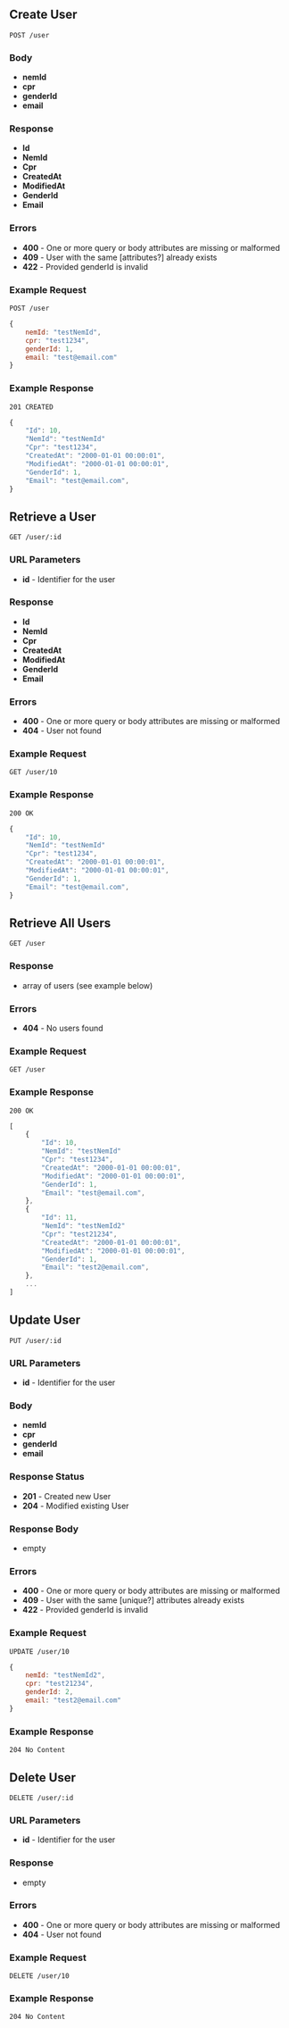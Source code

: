 ## Create User

`POST /user`

### Body
- **nemId**
- **cpr**
- **genderId**
- **email**

### Response
- **Id** 
- **NemId**
- **Cpr**
- **CreatedAt** 
- **ModifiedAt** 
- **GenderId** 
- **Email** 

### Errors
- **400** - One or more query or body attributes are missing or malformed
- **409** - User with the same [attributes?] already exists
- **422** - Provided genderId is invalid

### Example Request
`POST /user`

```javascript
{
    nemId: "testNemId",
    cpr: "test1234",
    genderId: 1,
    email: "test@email.com"
}
```

### Example Response
`201 CREATED`

```javascript
{
    "Id": 10,
    "NemId": "testNemId"
    "Cpr": "test1234",
    "CreatedAt": "2000-01-01 00:00:01",
    "ModifiedAt": "2000-01-01 00:00:01",
    "GenderId": 1,
    "Email": "test@email.com",
}
```

## Retrieve a User

`GET /user/:id`

### URL Parameters
- **id** - Identifier for the user

### Response
- **Id** 
- **NemId**
- **Cpr**
- **CreatedAt** 
- **ModifiedAt** 
- **GenderId** 
- **Email** 

### Errors
- **400** - One or more query or body attributes are missing or malformed
- **404** - User not found

### Example Request
`GET /user/10`

### Example Response
`200 OK`

```javascript
{
    "Id": 10,
    "NemId": "testNemId"
    "Cpr": "test1234",
    "CreatedAt": "2000-01-01 00:00:01",
    "ModifiedAt": "2000-01-01 00:00:01",
    "GenderId": 1,
    "Email": "test@email.com",
}
```

## Retrieve All Users

`GET /user`

### Response
- array of users (see example below)

### Errors
- **404** - No users found

### Example Request
`GET /user`

### Example Response
`200 OK`

```javascript
[
    {
        "Id": 10,
        "NemId": "testNemId"
        "Cpr": "test1234",
        "CreatedAt": "2000-01-01 00:00:01",
        "ModifiedAt": "2000-01-01 00:00:01",
        "GenderId": 1,
        "Email": "test@email.com",
    },
    {
        "Id": 11,
        "NemId": "testNemId2"
        "Cpr": "test21234",
        "CreatedAt": "2000-01-01 00:00:01",
        "ModifiedAt": "2000-01-01 00:00:01",
        "GenderId": 1,
        "Email": "test2@email.com",
    },
    ...
]
```

## Update User

`PUT /user/:id`

### URL Parameters
- **id** - Identifier for the user

### Body
- **nemId**
- **cpr**
- **genderId**
- **email**

### Response Status
- **201** - Created new User
- **204** - Modified existing User

### Response Body
- empty

### Errors
- **400** - One or more query or body attributes are missing or malformed
- **409** - User with the same [unique?] attributes already exists
- **422** - Provided genderId is invalid

### Example Request
`UPDATE /user/10`

```javascript
{
    nemId: "testNemId2",
    cpr: "test21234",
    genderId: 2,
    email: "test2@email.com"
}
```

### Example Response
`204 No Content`

## Delete User

`DELETE /user/:id`

### URL Parameters
- **id** - Identifier for the user

### Response
- empty

### Errors
- **400** - One or more query or body attributes are missing or malformed
- **404** - User not found

### Example Request
`DELETE /user/10`

### Example Response
`204 No Content`